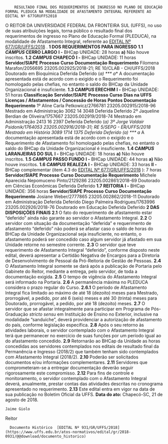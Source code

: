         RESULTADO FINAL DOS REQUERIMENTOS DE INGRESSO NO PLANO DE EDUCAÇÃO FORMAL PLEDUCA NA MODALIDADE DE AFASTAMENTO INTEGRAL REFERENTE AO EDITAL Nº 677GRUFFS2018  

 O REITOR DA UNIVERSIDADE FEDERAL DA FRONTEIRA SUL (UFFS), no uso de suas atribuições legais, torna público o resultado final dos requerimentos de ingresso no Plano de Educação Formal (PLEDUCA), na modalidade de Afastamento Integral, referente ao [EDITAL Nº 677/GR/UFFS/2018](https://www.uffs.edu.br/atos-normativos/edital/gr/2018-0677)  .      **1 DOS REQUERIMENTOS PARA INGRESSO**    **1.1 *CAMPUS* CERRO LARGO**    **I -** BHCap UNIDADE: 28 horas   **a)** Não houve inscritos.   **1.2 *CAMPUS* CHAPECÓ**    **I -** BHCap UNIDADE: 11 horas      **Servidor/SIAPE**      **Processo**      **Curso**      **Documentação**      **Requerimento**       Filomena Marafon/2056695    23205.002925/2018-21; RE 10/CLAB - CH/UFFS/2018    Doutorado em Bioquímica    Deferida    Deferido (*a)      *** a** A documentação apresentada está de acordo com o exigido e o Requerimento foi homologado pelas chefias, no entanto o saldo do BHCap da Unidade Organizacional é insuficiente.   **1.3 *CAMPUS* ERECHIM**    **I -** BHCap UNIDADE: 51 horas      **Classificação**      **Servidor/SIAPE**      **Processo**      **Curso**      **Dias na UFFS**      **Licenças / Afastamentos / Concessão de Horas**      **Pontos**      **Documentação**      **Requerimento**       1º    Aline Carla Petkowicz/2766781    23205.002915/2018-96    Mestrado em Administração    3062    14    3048    Deferida    Deferido      2º    Jaqueline Berdian de Oliveira/1757667    23205.002919/2018-74    Mestrado em Administração    2413    16    2397    Deferida    Deferido (*a)      3º    Jorge Valdair Psidonik/1764053    23205.002916/2018-31; RE 5/SEPG - ER/UFFS/2018    Mestrado em História    3089    1714    1375    Deferida    Deferido (*a)      *** a** A documentação apresentada está de acordo com o exigido e o Requerimento de Afastamento foi homologado pelas chefias, no entanto o saldo do BHCap da Unidade Organizacional é insuficiente.   **1.4 *CAMPUS* LARANJEIRAS DO SUL**    **I -** BHCap UNIDADE: 18 horas   **a)** Não houve inscritos.   **1.5 *CAMPUS* PASSO FUNDO**    **I -** BHCap UNIDADE: 44 horas   **a)** Não houve inscritos.   **1.6 *CAMPUS* REALEZA**    **I -** BHCap UNIDADE: 33 horas   **II -** BHCap complementar (item 4.3 do [EDITAL Nº 677/GR/UFFS/2018](https://www.uffs.edu.br/atos-normativos/edital/gr/2018-0677)  ): 7 horas      **Servidor/SIAPE**      **Processo**      **Curso**      **Documentação**      **Requerimento**       Michele Aparecida Nepomuceno Pinto/2129286    23205.002861/2018-69    Doutorado em Ciências Econômicas    Deferida    Deferido      **1.7 REITORIA**    **I -** BHCap UNIDADE: 356 horas      **Servidor/SIAPE**      **Processo**      **Curso**      **Documentação**      **Requerimento**       Josiane Weber/2777865    23205.002862/2018-11    Doutorado em Administração    Deferida    Deferido      Diego Palmeira Rodrigues/1763996    23205.002926/2018-76    Doutorado em Educação    Deferida    Deferido         **2 DAS DISPOSIÇÕES FINAIS**    **2.1** O fato do requerimento de afastamento estar “deferido” ainda não garante ao servidor o Afastamento Integral.   **2.2** O servidor com situação da documentação “deferida” e requerimento de afastamento “deferido” não poderá se afastar caso o saldo de horas do BHCap da Unidade Organizacional seja insuficiente, no entanto, o afastamento poderá ser concedido caso algum servidor já afastado em sua Unidade retorne no semestre corrente.   **2.3** O servidor que teve requerimento de Afastamento Integral “deferido”, conforme disposto neste edital, deverá apresentar a Certidão Negativa de Encargos para a Diretoria de Desenvolvimento de Pessoal da Pró-Reitoria de Gestão de Pessoas.   **2.4** O Afastamento Integral somente se dará após a publicação de Portaria pelo Gabinete do Reitor, mediante a entrega, pelo servidor, de toda a documentação exigida.   **2.5** O tempo de vigência do Afastamento Integral será informado na Portaria.   **2.6** A permanência máxima no PLEDUCA considera o prazo regular do Curso.   **2.6.1** O período de Afastamento Integral fica limitado ao máximo de até 18 (dezoito) meses para Mestrado, prorrogável, a pedido, por até 6 (seis) meses e até 30 (trinta) meses para Doutorado, prorrogável, a pedido, por até 18 (dezoito) meses.   **2.7** O servidor que se afastar integralmente para participar em Programa de Pós-Graduação *stricto sensu* em Instituição de Ensino no Exterior, inclusive na modalidade “sanduíche”, deverá providenciar a autorização de afastamento do país, conforme legislação específica.   **2.8** Após o seu retorno às atividades laborais, o servidor contemplado com o Afastamento Integral terá que permanecer no exercício de suas funções por um período igual ao do afastamento concedido.   **2.9** Retornarão ao BHCap da Unidade as horas concedidas aos servidores contemplados nos editais de resultado final da Permanência e Ingresso (2018/2) que também tenham sido contemplados com Afastamento Integral (2018/2).   **2.10** Poderão ser solicitados documentos e/ou informações complementares.   **2.11** Servidores que comprometeram-se a entregar documentação deverão seguir rigorosamente este compromisso.   **2.12** Para fins de controle e monitoramento, o servidor contemplado com o Afastamento Integral deverá, anualmente, prestar contas das atividades descritas no cronograma apresentado no requerimento.   **2.13** Este edital entra em vigor na data de sua publicação no Boletim Oficial da UFFS.       **Data do ato:** Chapecó-SC, 21 de agosto de 2018.   
 

    Jaime Giolo   
 Reitor 

      Documento Histórico  [EDITAL Nº 931/GR/UFFS/2018](https://www.uffs.edu.br/atos-normativos/edital/gr/2018-0931/@@download/documento_historico)     
      